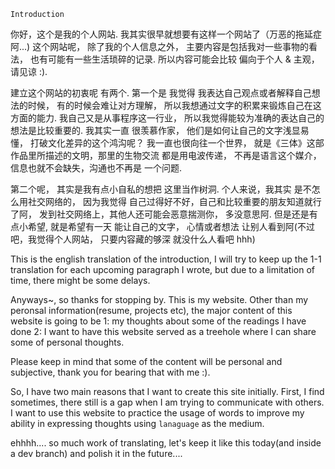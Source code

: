 `Introduction`


你好，这个是我的个人网站. 我其实很早就想要有这样一个网站了（万恶的拖延症阿...) 这个网站呢， 除了我的个人信息之外， 主要内容是包括我对一些事物的看法， 也有可能有一些生活琐碎的记录. 所以内容可能会比较 偏向于个人 & 主观，请见谅 :). 

建立这个网站的初衷呢 有两个. 第一个是 我觉得 我表达自己观点或者解释自己想法的时候， 
有的时候会难让对方理解， 所以我想通过文字的积累来锻炼自己在这方面的能力. 我自己又是从事程序这一行业， 所以我觉得能较为准确的表达自己的想法是比较重要的. 我其实一直
很羡慕作家， 他们是如何让自己的文字浅显易懂， 打破文化差异的这个鸿沟呢？ 我一直也很向往一个世界， 就是《三体》这部作品里所描述的文明，那里的生物交流 都是用电波传递， 
不再是语言这个媒介， 信息也就不会缺失，沟通也不再是 一个问题. 

第二个呢， 其实是我有点小自私的想把 这里当作树洞. 个人来说，我其实 是不怎么用社交网络的， 因为我觉得 自己过得好不好，自己和比较重要的朋友知道就行了阿， 发到社交网络上，其他人还可能会恶意揣测你， 多没意思阿. 但是还是有点小希望, 就是希望有一天 能让自己的文字， 心情或者想法 让别人看到阿(不过吧，我觉得个人网站， 只要内容藏的够深 就没什么人看吧 hhh)



This is the english translation of the introduction, I will try to keep up the 1-1 translation for each upcoming paragraph I wrote, 
but due to a limitation of time, there might be some delays. 

Anyways~, so thanks for stopping by. This is my website. Other than my peronsal information(resume, projects etc), the major content of this website is going to be 1: my thoughts about some of the readings I have done 
2:  I want to have this website served as a treehole where I can share some of personal thoughts.

Please keep in mind that some of the content will be personal and subjective, thank you for bearing that with me :).

So, I have two main reasons that I want to create this site initially. First, I find sometimes, there still is a gap when I am trying to communicate with others. I want to use this website to practice the usage of words to improve my ability in expressing thoughts using `lanaguage`  as the medium.

ehhhh.... so much work of translating, let's keep it like this today(and inside a dev branch) and polish it in the future....
